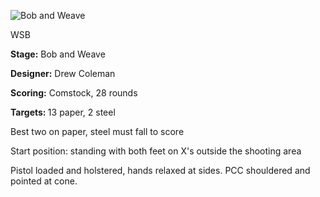 ![Bob and Weave](https://github.com/bagellord/USPSA-Stages/blob/master/26-30%20rounds/Bob%20and%20Weave%20-%2028%20rounds%20-%20Comstock/Bob%20and%20Weave.jpg)

WSB

<b>Stage:</b> Bob and Weave

<b>Designer:</b> Drew Coleman

<b>Scoring:</b> Comstock, 28 rounds

<b>Targets: </b>13 paper, 2 steel

Best two on paper, steel must fall to score

Start position: standing with both feet on X's outside the shooting area

Pistol loaded and holstered, hands relaxed at sides. PCC shouldered and pointed at cone.
